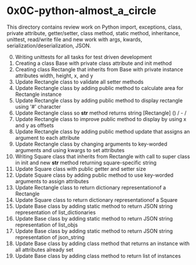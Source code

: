 # 0x0C-python-almost_a_circle
This directory contains review work on Python import, exceptions, class, private attribute, getter/setter, class method, static method, inheritance, unittest, read/write file and new work with args, kwards, serialization/deserialization, JSON.

0. Writing unittests for all tasks for test driven development
1. Creating a class Base with private class attribute and init method
2. Creating class Rectangle that inherits from Base with private instance attributes width, height, x, and y
3. Update Rectangle class to validate all setter methods
4. Update Rectangle class by adding public method to calculate area for Rectangle instance
5. Update Rectangle class by adding public method to display rectangle using '#' character
6. Update Rectangle class so __str__ method returns string [Rectangle] (<id>) <x>/<y> - <width>/<height>
7. Update Rectangle class to improve public method to display by using x and y as offsets
8. Update Rectangle class by adding public method update that assigns an argument to each attribute
9. Update Rectangle class by changing arguments to key-worded arguments and using kwargs to set attributes
10. Writing Square class that inherits from Rectangle with call to super class in init and new __str__ method returning square-specific string
11. Update Square class with public getter and setter size
12. Update Square class by adding public method to use key-worded arguments to assign attributes
13. Update Rectangle class to return dictionary representationof a Rectangle
14. Update Square class to return dictionary representationof a Square
15. Update Base class by adding static method to return JSON string representation of list_dictionaries
16. Update Base class by adding static method to return JSON string representation of list_objs
17. Update Base class by adding static method to return JSON string representation of json_string
18. Update Base class by adding class method that returns an instance with all attributes already set
19. Update Base class by adding class method to return list of instances

